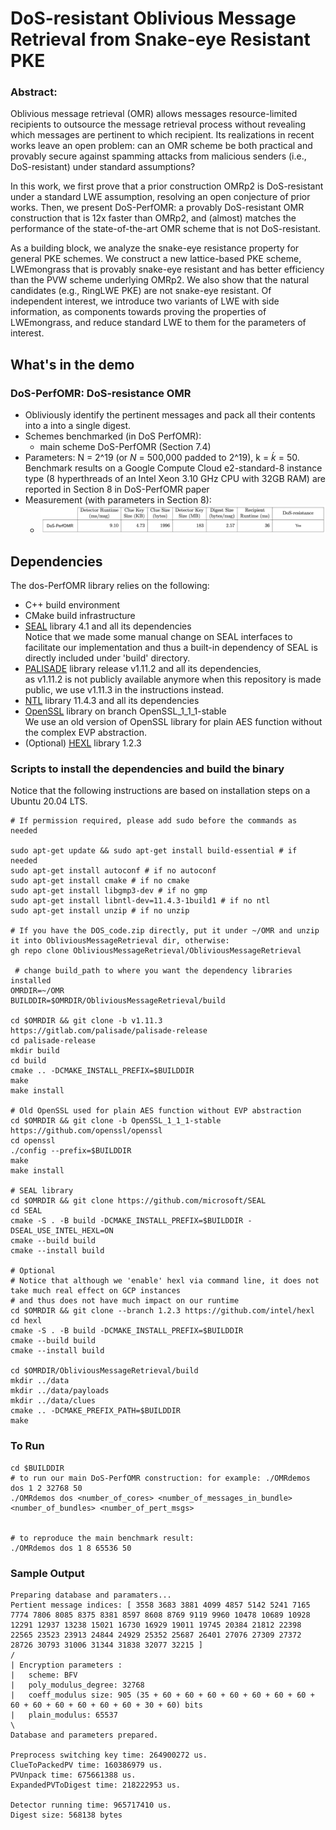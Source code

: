# DoS-resistant Oblivious Message Retrieval from Snake-eye Resistant PKE


### Abstract:

Oblivious message retrieval (OMR) allows messages resource-limited recipients to outsource the message retrieval process without revealing which messages are pertinent to which recipient. Its realizations in recent works leave an open problem: can an OMR scheme be both practical and provably secure against spamming attacks from malicious senders (i.e., DoS-resistant) under standard assumptions?  

In this work, we first prove that a prior construction OMRp2 is DoS-resistant under a standard LWE assumption, resolving an open conjecture of prior works. Then, we present DoS-PerfOMR: a provably DoS-resistant OMR construction that is 12x faster than OMRp2, and (almost) matches the performance of the state-of-the-art OMR scheme that is not DoS-resistant.

As a building block, we analyze the snake-eye resistance property for general PKE schemes. We construct a new lattice-based PKE scheme, LWEmongrass that is provably snake-eye resistant and has better efficiency than the PVW scheme underlying OMRp2. We also show that the natural candidates (e.g., RingLWE PKE) are not snake-eye resistant. Of independent interest, we introduce two variants of LWE with side information, as components towards proving the properties of LWEmongrass, and reduce standard LWE to them for the parameters of interest.


## What's in the demo



### DoS-PerfOMR: DoS-resistance OMR
- Obliviously identify the pertinent messages and pack all their contents into a into a single digest.
- Schemes benchmarked (in DoS PerfOMR): 
    - main scheme DoS-PerfOMR (Section 7.4)
- Parameters: N = 2^19 (or *N* = 500,000 padded to 2^19), k = *ḱ* = 50. Benchmark results on a Google Compute Cloud e2-standard-8 instance type (8 hyperthreads of an Intel Xeon 3.10 GHz CPU with 32GB RAM) are reported in Section 8 in DoS-PerfOMR paper
- Measurement (with parameters in Section 8):
    - <img src="dos_measurement.png" alt="dos_measurement" width="900"/>


## Dependencies

The dos-PerfOMR library relies on the following:

- C++ build environment
- CMake build infrastructure
- [SEAL](https://github.com/microsoft/SEAL) library 4.1 and all its dependencies \
  Notice that we made some manual change on SEAL interfaces to facilitate our implementation and thus a built-in dependency of SEAL is directly included under 'build' directory.
- [PALISADE](https://gitlab.com/palisade/palisade-release) library release v1.11.2 and all its dependencies,\
  as v1.11.2 is not publicly available anymore when this repository is made public, we use v1.11.3 in the instructions instead.
- [NTL](https://libntl.org/) library 11.4.3 and all its dependencies
- [OpenSSL](https://github.com/openssl/openssl) library on branch OpenSSL_1_1_1-stable \
   We use an old version of OpenSSL library for plain AES function without the complex EVP abstraction.
- (Optional) [HEXL](https://github.com/intel/hexl) library 1.2.3

### Scripts to install the dependencies and build the binary
Notice that the following instructions are based on installation steps on a Ubuntu 20.04 LTS.
```
# If permission required, please add sudo before the commands as needed

sudo apt-get update && sudo apt-get install build-essential # if needed
sudo apt-get install autoconf # if no autoconf
sudo apt-get install cmake # if no cmake
sudo apt-get install libgmp3-dev # if no gmp
sudo apt-get install libntl-dev=11.4.3-1build1 # if no ntl
sudo apt-get install unzip # if no unzip

# If you have the DOS_code.zip directly, put it under ~/OMR and unzip it into ObliviousMessageRetrieval dir, otherwise:
gh repo clone ObliviousMessageRetrieval/ObliviousMessageRetrieval

 # change build_path to where you want the dependency libraries installed
OMRDIR=~/OMR  
BUILDDIR=$OMRDIR/ObliviousMessageRetrieval/build

cd $OMRDIR && git clone -b v1.11.3 https://gitlab.com/palisade/palisade-release
cd palisade-release
mkdir build
cd build
cmake .. -DCMAKE_INSTALL_PREFIX=$BUILDDIR
make
make install

# Old OpenSSL used for plain AES function without EVP abstraction
cd $OMRDIR && git clone -b OpenSSL_1_1_1-stable https://github.com/openssl/openssl
cd openssl
./config --prefix=$BUILDDIR
make
make install

# SEAL library
cd $OMRDIR && git clone https://github.com/microsoft/SEAL
cd SEAL
cmake -S . -B build -DCMAKE_INSTALL_PREFIX=$BUILDDIR -DSEAL_USE_INTEL_HEXL=ON 
cmake --build build
cmake --install build

# Optional
# Notice that although we 'enable' hexl via command line, it does not take much real effect on GCP instances
# and thus does not have much impact on our runtime
cd $OMRDIR && git clone --branch 1.2.3 https://github.com/intel/hexl
cd hexl
cmake -S . -B build -DCMAKE_INSTALL_PREFIX=$BUILDDIR
cmake --build build
cmake --install build

cd $OMRDIR/ObliviousMessageRetrieval/build
mkdir ../data
mkdir ../data/payloads
mkdir ../data/clues
cmake .. -DCMAKE_PREFIX_PATH=$BUILDDIR
make
```

### To Run

```
cd $BUILDDIR
# to run our main DoS-PerfOMR construction: for example: ./OMRdemos dos 1 2 32768 50
./OMRdemos dos <number_of_cores> <number_of_messages_in_bundle> <number_of_bundles> <number_of_pert_msgs>


# to reproduce the main benchmark result:
./OMRdemos dos 1 8 65536 50 
```

### Sample Output
```
Preparing database and paramaters...
Pertient message indices: [ 3558 3683 3881 4099 4857 5142 5241 7165 7774 7806 8085 8375 8381 8597 8608 8769 9119 9960 10478 10689 10928 12291 12937 13238 15021 16730 16929 19011 19745 20384 21812 22398 22565 23523 23913 24844 24929 25352 25687 26401 27076 27309 27372 28726 30793 31006 31344 31838 32077 32215 ]
/
| Encryption parameters :
|   scheme: BFV
|   poly_modulus_degree: 32768
|   coeff_modulus size: 905 (35 + 60 + 60 + 60 + 60 + 60 + 60 + 60 + 60 + 60 + 60 + 60 + 60 + 60 + 30 + 60) bits
|   plain_modulus: 65537
\
Database and parameters prepared.

Preprocess switching key time: 264900272 us.
ClueToPackedPV time: 160386979 us.
PVUnpack time: 675661388 us.
ExpandedPVToDigest time: 218222953 us.

Detector running time: 965717410 us.
Digest size: 568138 bytes
